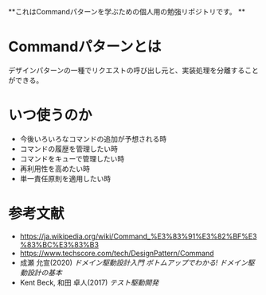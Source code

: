 **これはCommandパターンを学ぶための個人用の勉強リポジトリです。 **

# Commandパターンとは
デザインパターンの一種でリクエストの呼び出し元と、実装処理を分離することができる。

# いつ使うのか
- 今後いろいろなコマンドの追加が予想される時
- コマンドの履歴を管理したい時
- コマンドをキューで管理したい時
- 再利用性を高めたい時
- 単一責任原則を適用したい時

# 参考文献
- https://ja.wikipedia.org/wiki/Command_%E3%83%91%E3%82%BF%E3%83%BC%E3%83%B3
- https://www.techscore.com/tech/DesignPattern/Command
- 成瀬 允宣(2020) *ドメイン駆動設計入門 ボトムアップでわかる! ドメイン駆動設計の基本*
- Kent Beck, 和田 卓人(2017) *テスト駆動開発*